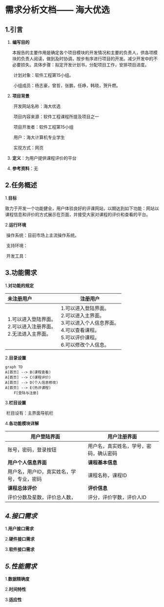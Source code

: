 # 需求分析文档—— 海大优选

## 1.引言

1. **编写目的**
   
   ​	本报告的主要作用是确定各个项目模块的开发情况和主要的负责人，供各项模块的负责人阅读，做到及时协调，按步有序进行项目的开发。减少开发中的不必要损失。具体步骤：拟定开发计划书，分配项目工作，安排项目进度。
   
   ​	计划对象：软件工程第15小组。
   
   ​	小组成员：杨志豪，曾哲，张鹏，任峥，韩晓，贺升燃。
   
2. **项目背景**
   
   ​	开发网站名称：海大优选
   
   ​	项目内容来源：软件工程课程所提及项目之一
   
   ​	项目开发者：软件工程第15小组
   
   ​	用户：海大计算机专业学生
   
   ​	实现方式：网页
   
3. **定义**：为用户提供课程评价的平台

4. **参考资料**：无

## 2.任务概述

1.**目标**

​	致力于开发一个功能健全，用户体验良好的评课网站，以期达到如下功能：网站以课程信息和评价的方式展示在页面，并接受大家对课程的评价和查看的平台。

2.**运行环境**

​	操作系统：目前市场上主流操作系统。

​	支持环境：

​	开发工具：

## 3.功能需求

1.**对功能的规定**

| 未注册用户                                                   | 注册用户                                                     |
| :----------------------------------------------------------- | ------------------------------------------------------------ |
| 1.可以进入登陆界面。<br />2.可以进入注册界面。<br />2.无法进入主界面。 | 1.可以进入登陆界面。<br />2.可以进入主界面。<br />3.可以进入个人信息界面。<br />4.可以查看课程。<br />5.可以评价课程。<br />6.可以修改个人信息。 |

2.**目录设置**

```mermaid
graph TD
A[首页] --> B(课程查看)
A[首页] --> C(课程评价)
A[首页] --> D(个人信息修改)
A[首页] --> E(热评课程)
    F[登陆与注册]
```



3.**栏目设置**

​	栏目设有：主界面导航栏

4.**各功能模块详解**

| 用户登陆界面                               | 用户注册界面                           |
| ------------------------------------------ | -------------------------------------- |
| 账号，密码，登录按钮                       | 用户名，真实姓名，学号，密码，确认密码 |
| **用户个人信息界面**                       | **课程基本信息**                       |
| 用户名，用户ID，真实姓名，学号，专业，密码 | 课程名称，课程ID                       |
| **课程总体评价**                           | **评价信息**                           |
| 评价分数及星数，评价总人数，               | 评分，评价字数，评价人ID               |



## ***4.接口需求***

1.**用户接口需求**

2.**硬件接口需求**

3.**软件接口需求**



## ***5.性能需求***

1.**数据精确度**

2.**时间特性**

3.**适应性**

